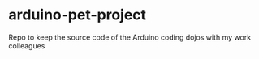 # arduino-pet-project
Repo to keep the source code of the Arduino coding dojos with my work colleagues
